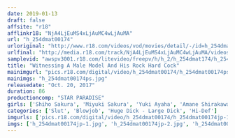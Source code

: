 ```yaml
---
date: 2019-01-13
draft: false
affsite: "r18"
afflinkr18: "NjA4LjEuMS4xLjAuMC4wLjAuMA"
url: "h_254dmat00174"
urloriginal: "http://www.r18.com/videos/vod/movies/detail/-/id=h_254dmat00174"
urlfinal: "http://media.r18.com/track/NjA4LjEuMS4xLjAuMC4wLjAuMA/videos/vod/movies/detail/-/id=h_254dmat00174"
samplevid: "awspv3001.r18.com/litevideo/freepv/h/h_2/h_254dmat174/h_254dmat174_dmb_w.mp4"
title: "Witnessing A Male Model And His Rock Hard Cock"
mainimgurl: "pics.r18.com/digital/video/h_254dmat00174/h_254dmat00174ps.jpg"
mainimgs: "h_254dmat00174ps.jpg"
releasedate: "Oct. 20, 2017"
duration: 86
productioncomp: "STAR PARADISE"
girls: ['Shiho Sakura', 'Miyuki Sakura', 'Yuki Ayaha', 'Amane Shirakawa']
categories: ['Slut', 'Blowjob', 'Huge Dick - Large Dick', 'Hi-Def']
imgurls: ['pics.r18.com/digital/video/h_254dmat00174/h_254dmat00174jp-1.jpg', 'pics.r18.com/digital/video/h_254dmat00174/h_254dmat00174jp-2.jpg', 'pics.r18.com/digital/video/h_254dmat00174/h_254dmat00174jp-3.jpg', 'pics.r18.com/digital/video/h_254dmat00174/h_254dmat00174jp-4.jpg', 'pics.r18.com/digital/video/h_254dmat00174/h_254dmat00174jp-5.jpg', 'pics.r18.com/digital/video/h_254dmat00174/h_254dmat00174jp-6.jpg', 'pics.r18.com/digital/video/h_254dmat00174/h_254dmat00174jp-7.jpg', 'pics.r18.com/digital/video/h_254dmat00174/h_254dmat00174jp-8.jpg', 'pics.r18.com/digital/video/h_254dmat00174/h_254dmat00174jp-9.jpg', 'pics.r18.com/digital/video/h_254dmat00174/h_254dmat00174jp-10.jpg', 'pics.r18.com/digital/video/h_254dmat00174/h_254dmat00174jp-11.jpg', 'pics.r18.com/digital/video/h_254dmat00174/h_254dmat00174jp-12.jpg', 'pics.r18.com/digital/video/h_254dmat00174/h_254dmat00174jp-13.jpg', 'pics.r18.com/digital/video/h_254dmat00174/h_254dmat00174jp-14.jpg', 'pics.r18.com/digital/video/h_254dmat00174/h_254dmat00174jp-15.jpg', 'pics.r18.com/digital/video/h_254dmat00174/h_254dmat00174jp-16.jpg', 'pics.r18.com/digital/video/h_254dmat00174/h_254dmat00174jp-17.jpg', 'pics.r18.com/digital/video/h_254dmat00174/h_254dmat00174jp-18.jpg', 'pics.r18.com/digital/video/h_254dmat00174/h_254dmat00174jp-19.jpg', 'pics.r18.com/digital/video/h_254dmat00174/h_254dmat00174jp-20.jpg']
imgs: ['h_254dmat00174jp-1.jpg', 'h_254dmat00174jp-2.jpg', 'h_254dmat00174jp-3.jpg', 'h_254dmat00174jp-4.jpg', 'h_254dmat00174jp-5.jpg', 'h_254dmat00174jp-6.jpg', 'h_254dmat00174jp-7.jpg', 'h_254dmat00174jp-8.jpg', 'h_254dmat00174jp-9.jpg', 'h_254dmat00174jp-10.jpg', 'h_254dmat00174jp-11.jpg', 'h_254dmat00174jp-12.jpg', 'h_254dmat00174jp-13.jpg', 'h_254dmat00174jp-14.jpg', 'h_254dmat00174jp-15.jpg', 'h_254dmat00174jp-16.jpg', 'h_254dmat00174jp-17.jpg', 'h_254dmat00174jp-18.jpg', 'h_254dmat00174jp-19.jpg', 'h_254dmat00174jp-20.jpg']
---
```

